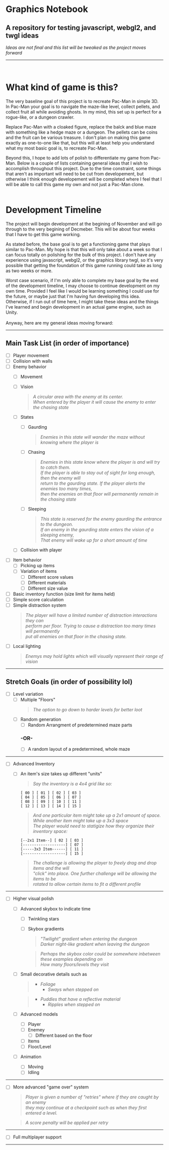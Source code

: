# Graphics Notebook
## A repository for testing javascript, webgl2, and twgl ideas
*Ideas are not final and this list will be tweaked as the project moves forward*
<br />

***
<br />

# What kind of game is this?
The very baseline goal of this project is to recreate Pac-Man in simple 3D. In Pac-Man your goal is to navigate the maze-like level, collect pellets, and collect fruit all while avoiding ghosts. In my mind, this set up is perfect for a rogue-like, or a dungeon crawler.<br />

Replace Pac-Man with a cloaked figure, replace the balck and blue maze with something like a hedge maze or a dungeon. The pellets can be coins and the fruit can be various treasure. I don't plan on making this game exactly as one-to-one like that, but this will at least help you understand what my most basic goal is, to recreate Pac-Man.<br />

Beyond this, I hope to add lots of polish to differentiate my game from Pac-Man. Below is a couple of lists containing general ideas that I wish to accomplish throughout this project. Due to the time constraint, some things that aren't as important will need to be cut from developement, but otherwise I think enough developement will be completed where I feel that I will be able to call this game my own and not just a Pac-Man clone.<br />
<br />
# Development Timeline
The project will begin development at the begining of November and will go through to the very begining of Decmeber. This will be about four weeks that I have to get this game working.<br /> 

As stated before, the base goal is to get a functioning game that plays similar to Pac-Man. My hope is that this will only take about a week so that I can focus totally on polishing for the bulk of this project. I don't have any experience using javascript, webgl2, or the graphics library twgl, so it's very possible that getting the foundation of this game running could take as long as two weeks or more.<br />

Worst case scenario, if I'm only able to complete my base goal by the end of the development timeline, I may choose to continue development on my own time. Provided I feel like I would be learning something I could use for the future, or maybe just that I'm having fun developing this idea. Otherwise, if I run out of time here, I might take these ideas and the things I've learned and begin development in an actual game engine, such as Unity.<br />
<br />
Anyway, here are my general ideas moving forward:
***
## Main Task List (in order of importance)
- [ ] Player movement
- [ ] Collision with walls
- [ ] Enemy behavior
  - [ ] Movement
  - [ ] Vision<br />
    >*A circular area with the enemy at its center.*<br />
  *When entered by the player it will cause the enemy to enter the chasing state*

  - [ ] States
    - [ ] Gaurding<br />
        >*Enemies in this state will wander the maze without knowing where the player is*
    - [ ] Chasing<br />
        >*Enemies in this state know where the player is and will try to catch them.*<br />
        *If the player is able to stay out of sight for long enough, then the enemy will*<br />
        *return to the gaurding state. If the player alerts the enemies too many times,*<br /> 
        *then the enemies on that floor will permanently remain in the chasing state*
    - [ ] Sleeping
        >*This state is reserved for the enemy gaurding the entrance to the dungeon.*<br />
        *If an enemy in the gaurding state enters the vision of a sleeping enemy,*<br />
        *That enemy will wake up for a short amount of time*
  - [ ] Collision with player
- [ ] Item behavior
  - [ ] Picking up items
  - [ ] Variation of items
    - [ ] Different score values
    - [ ] Different materials
    - [ ] Different size value
- [ ] Basic inventory function (size limit for items held)
- [ ] Simple score calculation
- [ ] Simple distraction system
    >*The player will have a limited number of distraction interactions they can*<br /> *perform per floor. Trying to cause a distraction too many times will permanently*<br />
    *put all enemies on that floor in the chasing state.*
- [ ] Local lighting<br />
  >*Enemys may hold lights which will visually represent their range of vision*

***
## Stretch Goals (in order of possibility lol)
- [ ] Level variation
  - [ ] Multiple "Floors"
    >*The option to go down to harder levels for better loot*
  - [ ] Random generation
    - [ ] Random Arrangment of predetermined maze parts
    ### -OR-
    - [ ] A random layout of a predetermined, whole maze
***
- [ ] Advanced Inventory
  - [ ] An item's size takes up different "units"

    >*Say the inventory is a 4x4 grid like so:*
    ```
    [ 00 ] [ 01 ] [ 02 ] [ 03 ]
    [ 04 ] [ 05 ] [ 06 ] [ 07 ]
    [ 08 ] [ 09 ] [ 10 ] [ 11 ]
    [ 12 ] [ 13 ] [ 14 ] [ 15 ]
    ```
    >*And one particular item might take up a 2x1 amount of space.*<br />
    *While another item might take up a 3x3 space*<br />
    *The player would need to statigize how they organize their inventory space:*

    ```
    [--2x1 Item--] [ 02 ] [ 03 ]
    [-------------------] [ 07 ]
    [-----3x3 Item------] [ 11 ]
    [-------------------] [ 15 ]
    ```
    >*The challenge is allowing the player to freely drag and drop items and the will*<br />
    *"click" into place. One further challenge will be allowing the items to be*<br />
    *rotated to allow certain items to fit a different profile*
***
- [ ] Higher visual polish
  - [ ] Advanced skybox to indicate time
    - [ ] Twinkling stars
    - [ ] Skybox gradients
        <br />
        >*"Twilight" gradient when entering the dungeon*<br />
        *Darker night-like gradient when leaving the dungeon*<br />

        >*Perhaps the skybox color could be somewhere inbetween these examples depending on*<br />
        *How many floors/levels they visit*

  - [ ] Small decorative details such as
    <br />
    >- *Foliage*
    >   - *Sways when stepped on*

    >- *Puddles that have a reflective material*<br />
    >   - *Ripples when stepped on*
  - [ ] Advanced models
    - [ ] Player
    - [ ] Enemey
      - [ ] Different based on the floor
    - [ ] Items
    - [ ] Floor/Level
  - [ ] Animation
    - [ ] Moving
    - [ ] Idling
***
- [ ] More advanced "game over" system<br />
  >*Player is given a number of "retries" where if they are caught by an enemy*<br />
  *they may continue at a checkpoint such as when they first entered a level.*<br />

  >*A score penalty will be applied per retry*
***
- [ ] Full multiplayer support
***




  


